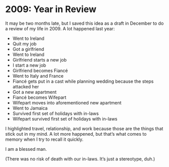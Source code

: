 <!--data 2010-03-11 #annual -->

# 2009: Year in Review

It may be two months late, but I saved this idea as a draft in December to do a review of my life in 2009. A lot happened last year:

- Went to Ireland
- Quit my job
- Got a girlfriend
- Went to Ireland
- Girlfriend starts a new job
- I start a new job
- Girlfriend becomes Fiancé
- Went to Italy and France
- Fiancé gets put in a cast while planning wedding because the steps attacked her
- Got a new apartment
- Fiancé becomes Wifepart
- Wifepart moves into aforementioned new apartment
- Went to Jamaica
- Survived first set of holidays with in-laws
- Wifepart survived first set of holidays with in-laws

I highlighted travel, relationship, and work because those are the things that stick out in my mind. A lot more happened, but that’s what comes to memory when I try to recall it quickly.

I am a blessed man.

(There was no risk of death with our in-laws. It’s just a stereotype, duh.)
